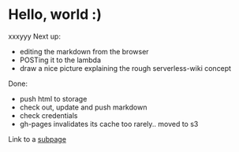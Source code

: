 # Hello, world :)
xxxyyy
Next up:

* editing the markdown from the browser 
* POSTing it to the lambda
* draw a nice picture explaining the rough serverless-wiki concept

Done:

* push html to storage
* check out, update and push markdown
* check credentials
* gh-pages invalidates its cache too rarely.. moved to s3

Link to a [subpage](sub_page.html)

